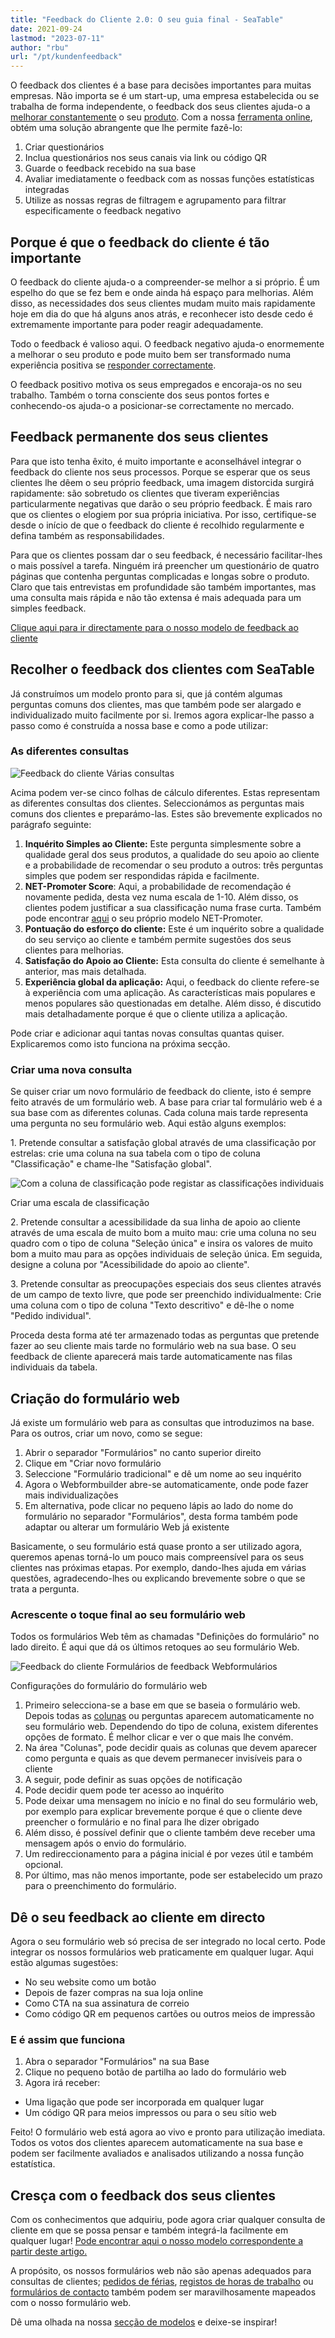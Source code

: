 ```yaml
---
title: "Feedback do Cliente 2.0: O seu guia final - SeaTable"
date: 2021-09-24
lastmod: "2023-07-11"
author: "rbu"
url: "/pt/kundenfeedback"
---
```


O feedback dos clientes é a base para decisões importantes para muitas empresas. Não importa se é um start-up, uma empresa estabelecida ou se trabalha de forma independente, o feedback dos seus clientes ajuda-o a [melhorar constantemente](https://blog.ekomi.com/2019/10/24/6-schritte-zum-business-wachstum-durch-kundenfeedback/) o seu [produto](https://blog.ekomi.com/2019/10/24/6-schritte-zum-business-wachstum-durch-kundenfeedback/). Com a nossa [ferramenta online](https://seatable.io/pt/vorlage/ku9n1tyosmmho-8trn7rdg/), obtém uma solução abrangente que lhe permite fazê-lo:

1. Criar questionários
2. Inclua questionários nos seus canais via link ou código QR
3. Guarde o feedback recebido na sua base
4. Avaliar imediatamente o feedback com as nossas funções estatísticas integradas
5. Utilize as nossas regras de filtragem e agrupamento para filtrar especificamente o feedback negativo

## Porque é que o feedback do cliente é tão importante

O feedback do cliente ajuda-o a compreender-se melhor a si próprio. É um espelho do que se fez bem e onde ainda há espaço para melhorias. Além disso, as necessidades dos seus clientes mudam muito mais rapidamente hoje em dia do que há alguns anos atrás, e reconhecer isto desde cedo é extremamente importante para poder reagir adequadamente.

Todo o feedback é valioso aqui. O feedback negativo ajuda-o enormemente a melhorar o seu produto e pode muito bem ser transformado numa experiência positiva se [responder correctamente](https://seatable.io/pt/negatives-kundenfeedback/).

O feedback positivo motiva os seus empregados e encoraja-os no seu trabalho. Também o torna consciente dos seus pontos fortes e conhecendo-os ajuda-o a posicionar-se correctamente no mercado.

## Feedback permanente dos seus clientes

Para que isto tenha êxito, é muito importante e aconselhável integrar o feedback do cliente nos seus processos. Porque se esperar que os seus clientes lhe dêem o seu próprio feedback, uma imagem distorcida surgirá rapidamente: são sobretudo os clientes que tiveram experiências particularmente negativas que darão o seu próprio feedback. É mais raro que os clientes o elogiem por sua própria iniciativa. Por isso, certifique-se desde o início de que o feedback do cliente é recolhido regularmente e defina também as responsabilidades.

Para que os clientes possam dar o seu feedback, é necessário facilitar-lhes o mais possível a tarefa. Ninguém irá preencher um questionário de quatro páginas que contenha perguntas complicadas e longas sobre o produto. Claro que tais entrevistas em profundidade são também importantes, mas uma consulta mais rápida e não tão extensa é mais adequada para um simples feedback.

[Clique aqui para ir directamente para o nosso modelo de feedback ao cliente](https://seatable.io/pt/vorlage/ku9n1tyosmmho-8trn7rdg/)

## Recolher o feedback dos clientes com SeaTable

Já construímos um modelo pronto para si, que já contém algumas perguntas comuns dos clientes, mas que também pode ser alargado e individualizado muito facilmente por si. Iremos agora explicar-lhe passo a passo como é construída a nossa base e como a pode utilizar:

### As diferentes consultas

![Feedback do cliente Várias consultas ](https://seatable.de/wp-content/uploads/2021/09/Bildschirmfoto-2021-09-22-um-11.07.11.png)

Acima podem ver-se cinco folhas de cálculo diferentes. Estas representam as diferentes consultas dos clientes. Seleccionámos as perguntas mais comuns dos clientes e preparámo-las. Estes são brevemente explicados no parágrafo seguinte:

1. **Inquérito Simples ao Cliente:** Este pergunta simplesmente sobre a qualidade geral dos seus produtos, a qualidade do seu apoio ao cliente e a probabilidade de recomendar o seu produto a outros: três perguntas simples que podem ser respondidas rápida e facilmente.
2. **NET-Promoter Score**: Aqui, a probabilidade de recomendação é novamente pedida, desta vez numa escala de 1-10. Além disso, os clientes podem justificar a sua classificação numa frase curta. Também pode encontrar [aqui](https://seatable.io/pt/vorlage/wcmmq-i4qp-euwa7zh52sg/) o seu próprio modelo NET-Promoter.
3. **Pontuação do esforço do cliente:** Este é um inquérito sobre a qualidade do seu serviço ao cliente e também permite sugestões dos seus clientes para melhorias.
4. **Satisfação do Apoio ao Cliente:** Esta consulta do cliente é semelhante à anterior, mas mais detalhada.
5. **Experiência global da aplicação:** Aqui, o feedback do cliente refere-se à experiência com uma aplicação. As características mais populares e menos populares são questionadas em detalhe. Além disso, é discutido mais detalhadamente porque é que o cliente utiliza a aplicação.

Pode criar e adicionar aqui tantas novas consultas quantas quiser. Explicaremos como isto funciona na próxima secção.

### Criar uma nova consulta

Se quiser criar um novo formulário de feedback do cliente, isto é sempre feito através de um formulário web. A base para criar tal formulário web é a sua base com as diferentes colunas. Cada coluna mais tarde representa uma pergunta no seu formulário web. Aqui estão alguns exemplos:

1\. Pretende consultar a satisfação global através de uma classificação por estrelas: crie uma coluna na sua tabela com o tipo de coluna "Classificação" e chame-lhe "Satisfação global".

![Com a coluna de classificação pode registar as classificações individuais](https://seatable.de/wp-content/uploads/2021/09/Rating-Form.png)

Criar uma escala de classificação

2\. Pretende consultar a acessibilidade da sua linha de apoio ao cliente através de uma escala de muito bom a muito mau: crie uma coluna no seu quadro com o tipo de coluna "Seleção única" e insira os valores de muito bom a muito mau para as opções individuais de seleção única. Em seguida, designe a coluna por "Acessibilidade do apoio ao cliente".

3\. Pretende consultar as preocupações especiais dos seus clientes através de um campo de texto livre, que pode ser preenchido individualmente: Crie uma coluna com o tipo de coluna "Texto descritivo" e dê-lhe o nome "Pedido individual".

Proceda desta forma até ter armazenado todas as perguntas que pretende fazer ao seu cliente mais tarde no formulário web na sua base. O seu feedback de cliente aparecerá mais tarde automaticamente nas filas individuais da tabela.

## Criação do formulário web

Já existe um formulário web para as consultas que introduzimos na base. Para os outros, criar um novo, como se segue:

1. Abrir o separador "Formulários" no canto superior direito
2. Clique em "Criar novo formulário
3. Seleccione "Formulário tradicional" e dê um nome ao seu inquérito
4. Agora o Webformbuilder abre-se automaticamente, onde pode fazer mais individualizações
5. Em alternativa, pode clicar no pequeno lápis ao lado do nome do formulário no separador "Formulários", desta forma também pode adaptar ou alterar um formulário Web já existente

Basicamente, o seu formulário está quase pronto a ser utilizado agora, queremos apenas torná-lo um pouco mais compreensível para os seus clientes nas próximas etapas. Por exemplo, dando-lhes ajuda em várias questões, agradecendo-lhes ou explicando brevemente sobre o que se trata a pergunta.

### Acrescente o toque final ao seu formulário web

Todos os formulários Web têm as chamadas "Definições do formulário" no lado direito. É aqui que dá os últimos retoques ao seu formulário Web.

![Feedback do cliente Formulários de feedback Webformulários ](https://seatable.de/wp-content/uploads/2021/09/Bildschirmfoto-2021-09-22-um-11.26.29.png)

Configurações do formulário do formulário web

1. Primeiro selecciona-se a base em que se baseia o formulário web. Depois todas as [colunas](https://seatable.io/pt/docs/handbuch/seatable-nutzen/feld-typen/) ou perguntas aparecem automaticamente no seu formulário web. Dependendo do tipo de coluna, existem diferentes opções de formato. É melhor clicar e ver o que mais lhe convém.
2. Na área "Colunas", pode decidir quais as colunas que devem aparecer como pergunta e quais as que devem permanecer invisíveis para o cliente
3. A seguir, pode definir as suas opções de notificação
4. Pode decidir quem pode ter acesso ao inquérito
5. Pode deixar uma mensagem no início e no final do seu formulário web, por exemplo para explicar brevemente porque é que o cliente deve preencher o formulário e no final para lhe dizer obrigado
6. Além disso, é possível definir que o cliente também deve receber uma mensagem após o envio do formulário.
7. Um redireccionamento para a página inicial é por vezes útil e também opcional.
8. Por último, mas não menos importante, pode ser estabelecido um prazo para o preenchimento do formulário.

## Dê o seu feedback ao cliente em directo

Agora o seu formulário web só precisa de ser integrado no local certo. Pode integrar os nossos formulários web praticamente em qualquer lugar. Aqui estão algumas sugestões:

- No seu website como um botão
- Depois de fazer compras na sua loja online
- Como CTA na sua assinatura de correio
- Como código QR em pequenos cartões ou outros meios de impressão

### E é assim que funciona

1. Abra o separador "Formulários" na sua Base
2. Clique no pequeno botão de partilha ao lado do formulário web
3. Agora irá receber:

- Uma ligação que pode ser incorporada em qualquer lugar
- Um código QR para meios impressos ou para o seu sítio web

Feito! O formulário web está agora ao vivo e pronto para utilização imediata. Todos os votos dos clientes aparecem automaticamente na sua base e podem ser facilmente avaliados e analisados utilizando a nossa função estatística.

## Cresça com o feedback dos seus clientes

Com os conhecimentos que adquiriu, pode agora criar qualquer consulta de cliente em que se possa pensar e também integrá-la facilmente em qualquer lugar! [Pode encontrar aqui o nosso modelo correspondente a partir deste artigo.](https://seatable.io/pt/vorlage/ku9n1tyosmmho-8trn7rdg/)

A propósito, os nossos formulários web não são apenas adequados para consultas de clientes; [pedidos de férias](https://seatable.io/pt/vorlage/uc5kqmjeri6plk5xozayxw/), [registos de horas de trabalho](https://seatable.io/pt/vorlage/dkcp4_k3rnsb4d9sskb6qw/) ou [formulários de contacto](https://seatable.io/pt/vorlage/hgfag3__tz2ws_bnkaedwq/) também podem ser maravilhosamente mapeados com o nosso formulário web.

Dê uma olhada na nossa [secção de modelos](https://seatable.io/pt/docs/templates/) e deixe-se inspirar!
